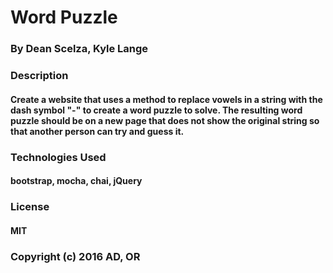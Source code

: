 # Word Puzzle

### By Dean Scelza, Kyle Lange


### Description

#### Create a website that uses a method to replace vowels in a string with the dash symbol "-" to create a word puzzle to solve. The resulting word puzzle should be on a new page that does not show the original string so that another person can try and guess it.

### Technologies Used

#### bootstrap, mocha, chai, jQuery

### License

#### MIT

### Copyright (c) 2016 AD, OR
